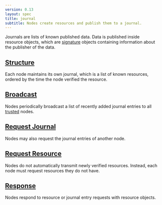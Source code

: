 ```yaml
---
version: 0.13
layout: spec
title: journal
subtitle: Nodes create resources and publish them to a journal.
---
```



Journals are lists of known published data. Data is published
inside resource objects, which are [signature](../core/signature)
objects containing information about the publisher of the data.

## [Structure](./structure)

Each node maintains its own journal, which is a list of known
resources, ordered by the time the node verified the resource.

<!-- ## [Resources](./resource)

Journal entries reference published resources, which are
[signature](../core/signature) objects containing valid
[containers](../core/container) with some additional information
about the publisher. -->

## [Broadcast](./broadcast)

Nodes periodically broadcast a list of recently added journal
entries to all [trusted](../schema/trust) nodes.

## [Request Journal](./request_journal)

Nodes may also request the journal entries of another node.

## [Request Resource](./request_resource)

Nodes do not automatically transmit newly verified resources. Instead,
each node must request resources they do not have.

## [Response](./response)

Nodes respond to resource or journal entry requests with
resource objects.
